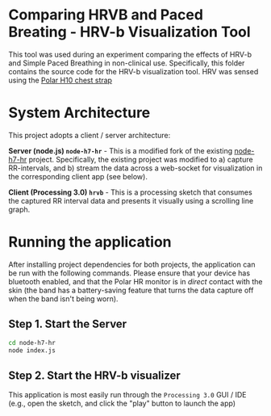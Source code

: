 # Comparing HRVB and Paced Breating - HRV-b Visualization Tool

This tool was used during an experiment comparing the effects of HRV-b and Simple Paced Breathing in non-clinical use. Specifically, this folder contains the source code for the HRV-b visualization tool. HRV was sensed using the [Polar H10 chest strap](https://www.polar.com/ca-en/sensors/h10-heart-rate-sensor/)


# System Architecture

This project adopts a client / server architecture:

**Server (node.js) `node-h7-hr`** - This is a modified fork of the existing [node-h7-hr](https://github.com/jakelear/node-h7-hr) project. Specifically, the existing project was modified to a) capture RR-intervals, and b) stream the data across a web-socket for visualization in the corresponding client app (see below).

**Client (Processing 3.0) `hrvb`** - This is a processing sketch that consumes the captured RR interval data and presents it visually using a scrolling line graph.


# Running the application

After installing project dependencies for both projects, the application can be run with the following commands. Please ensure that your device has bluetooth enabled, and that the Polar HR monitor is in *direct* contact with the skin (the band has a battery-saving feature that turns the data capture off when the band isn't being worn).

## Step 1. Start the Server
```bash
cd node-h7-hr
node index.js
```


## Step 2. Start the HRV-b visualizer

This application is most easily run through the `Processing 3.0` GUI / IDE (e.g., open the sketch, and click the "play" button to launch the app)